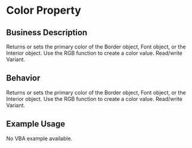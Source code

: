 # Color Property

## Business Description
Returns or sets the primary color of the Border object, Font object, or the Interior object. Use the RGB function to create a color value. Read/write Variant.

## Behavior
Returns or sets the primary color of the Border object, Font object, or the Interior object. Use the RGB function to create a color value. Read/write Variant.

## Example Usage
No VBA example available.